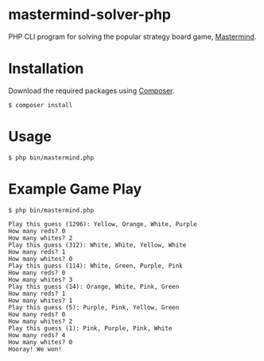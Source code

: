 mastermind-solver-php
=====================

PHP CLI program for solving the popular strategy board game, [Mastermind](https://en.wikipedia.org/wiki/Mastermind_(board_game)).

# Installation

Download the required packages using [Composer](https://getcomposer.org).

```
$ composer install
```

# Usage

```
$ php bin/mastermind.php

```

# Example Game Play

```
$ php bin/mastermind.php 

Play this guess (1296): Yellow, Orange, White, Purple
How many reds? 0
How many whites? 2
Play this guess (312): White, White, Yellow, White
How many reds? 1
How many whites? 0
Play this guess (114): White, Green, Purple, Pink
How many reds? 0
How many whites? 3
Play this guess (14): Orange, White, Pink, Green
How many reds? 1
How many whites? 1
Play this guess (5): Purple, Pink, Yellow, Green
How many reds? 0
How many whites? 2
Play this guess (1): Pink, Purple, Pink, White
How many reds? 4
How many whites? 0
Hooray! We won!

```